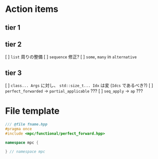# Action items
## tier 1

## tier 2
[ ] `list` 周りの整備
[ ] `sequence` 修正?
[ ] `some`, `many` in `alternative`

## tier 3
[ ] `class... Args` に対し、 `std::size_t... Idx` は変 (`Idcs` であるべき?)
[ ] `perfect_forwarded` → `partial_applicable` ???
[ ] `seq_apply` → `ap` ???

# File template

```cpp
/// @file fname.hpp
#pragma once
#include <mpc/functional/perfect_forward.hpp>

namespace mpc {

} // namespace mpc
